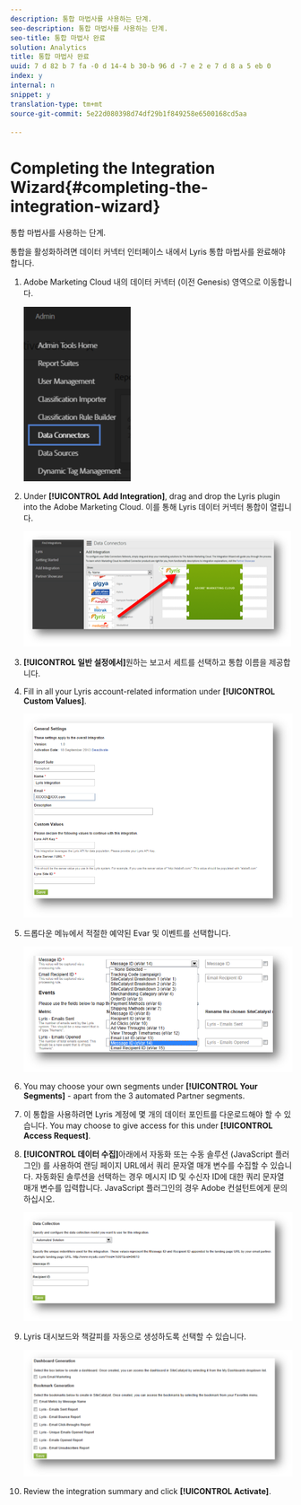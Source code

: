 ```yaml
---
description: 통합 마법사를 사용하는 단계.
seo-description: 통합 마법사를 사용하는 단계.
seo-title: 통합 마법사 완료
solution: Analytics
title: 통합 마법사 완료
uuid: 7 d 82 b 7 fa -0 d 14-4 b 30-b 96 d -7 e 2 e 7 d 8 a 5 eb 0
index: y
internal: n
snippet: y
translation-type: tm+mt
source-git-commit: 5e22d080398d74df29b1f849258e6500168cd5aa

---
```



# Completing the Integration Wizard{#completing-the-integration-wizard}

통합 마법사를 사용하는 단계.

통합을 활성화하려면 데이터 커넥터 인터페이스 내에서 Lyris 통합 마법사를 완료해야 합니다.

1. Adobe Marketing Cloud 내의 데이터 커넥터 (이전 Genesis) 영역으로 이동합니다.

   ![](assets/data_connectors.png)

1. Under **[!UICONTROL Add Integration]**, drag and drop the Lyris plugin into the Adobe Marketing Cloud. 이를 통해 Lyris 데이터 커넥터 통합이 열립니다.

   ![](assets/add_integration.png)

1. **[!UICONTROL 일반 설정에서]**&#x200B;원하는 보고서 세트를 선택하고 통합 이름을 제공합니다.
1. Fill in all your Lyris account-related information under **[!UICONTROL Custom Values]**.

   ![](assets/general_settings.png)

1. 드롭다운 메뉴에서 적절한 예약된 Evar 및 이벤트를 선택합니다.

   ![](assets/variable_mapping.png)

1. You may choose your own segments under **[!UICONTROL Your Segments]** - apart from the 3 automated Partner segments.
1. 이 통합을 사용하려면 Lyris 계정에 몇 개의 데이터 포인트를 다운로드해야 할 수 있습니다. You may choose to give access for this under **[!UICONTROL Access Request]**.
1. **[!UICONTROL 데이터 수집]**&#x200B;아래에서 자동화 또는 수동 솔루션 (JavaScript 플러그인) 를 사용하여 랜딩 페이지 URL에서 쿼리 문자열 매개 변수를 수집할 수 있습니다. 자동화된 솔루션을 선택하는 경우 메시지 ID 및 수신자 ID에 대한 쿼리 문자열 매개 변수를 입력합니다. JavaScript 플러그인의 경우 Adobe 컨설턴트에게 문의하십시오.

   ![](assets/data_collection.png)

1. Lyris 대시보드와 책갈피를 자동으로 생성하도록 선택할 수 있습니다.

   ![](assets/dashboard_generation.png)

1. Review the integration summary and click **[!UICONTROL Activate]**.

